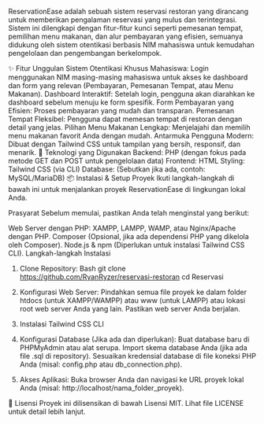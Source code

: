 ReservationEase adalah sebuah sistem reservasi restoran yang dirancang untuk memberikan pengalaman reservasi yang mulus dan terintegrasi. Sistem ini dilengkapi dengan fitur-fitur kunci seperti pemesanan tempat, pemilihan menu makanan, dan alur pembayaran yang efisien, semuanya didukung oleh sistem otentikasi berbasis NIM mahasiswa untuk kemudahan pengelolaan dan pengembangan berkelompok.

✨ Fitur Unggulan
Sistem Otentikasi Khusus Mahasiswa: Login menggunakan NIM masing-masing mahasiswa untuk akses ke dashboard dan form yang relevan (Pembayaran, Pemesanan Tempat, atau Menu Makanan).
Dashboard Interaktif: Setelah login, pengguna akan diarahkan ke dashboard sebelum menuju ke form spesifik.
Form Pembayaran yang Efisien: Proses pembayaran yang mudah dan transparan.
Pemesanan Tempat Fleksibel: Pengguna dapat memesan tempat di restoran dengan detail yang jelas.
Pilihan Menu Makanan Lengkap: Menjelajahi dan memilih menu makanan favorit Anda dengan mudah.
Antarmuka Pengguna Modern: Dibuat dengan Tailwind CSS untuk tampilan yang bersih, responsif, dan menarik.
🚀 Teknologi yang Digunakan
Backend: PHP (dengan fokus pada metode GET dan POST untuk pengelolaan data)
Frontend: HTML
Styling: Tailwind CSS (via CLI)
Database: (Sebutkan jika ada, contoh: MySQL/MariaDB)
📦 Instalasi & Setup Proyek
Ikuti langkah-langkah di bawah ini untuk menjalankan proyek ReservationEase di lingkungan lokal Anda.

Prasyarat
Sebelum memulai, pastikan Anda telah menginstal yang berikut:

Web Server dengan PHP: XAMPP, LAMPP, WAMP, atau Nginx/Apache dengan PHP.
Composer (Opsional, jika ada dependensi PHP yang dikelola oleh Composer).
Node.js & npm (Diperlukan untuk instalasi Tailwind CSS CLI).
Langkah-langkah Instalasi

1. Clone Repository:
Bash
git clone https://github.com/RyanRyzer/reservasi-restoran
cd Reservasi

2. Konfigurasi Web Server:
Pindahkan semua file proyek ke dalam folder htdocs (untuk XAMPP/WAMPP) atau www (untuk LAMPP) atau lokasi root web server Anda yang lain.
Pastikan web server Anda berjalan.

3. Instalasi Tailwind CSS CLI

5. Konfigurasi Database (Jika ada dan diperlukan):
Buat database baru di PHPMyAdmin atau alat serupa.
Import skema database Anda (jika ada file .sql di repository).
Sesuaikan kredensial database di file koneksi PHP Anda (misal: config.php atau db_connection.php).
5. Akses Aplikasi:
Buka browser Anda dan navigasi ke URL proyek lokal Anda (misal: http://localhost/nama_folder_proyek).

📄 Lisensi
Proyek ini dilisensikan di bawah Lisensi MIT. Lihat file LICENSE untuk detail lebih lanjut.
